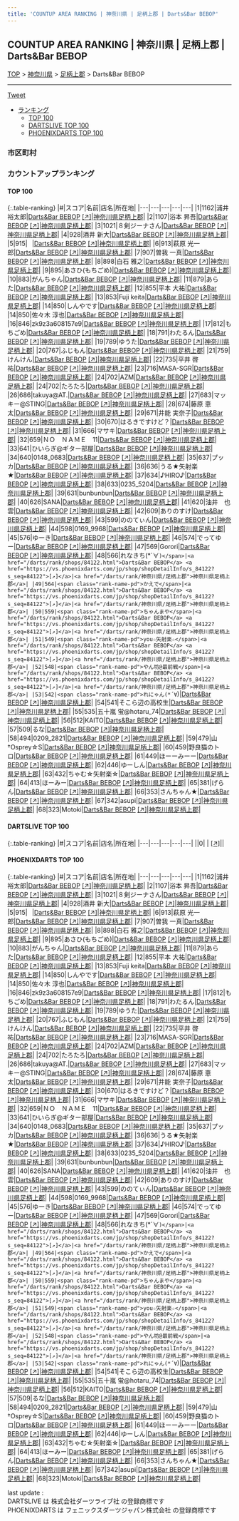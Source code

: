 ```yaml
---
title: 'COUNTUP AREA RANKING | 神奈川県 | 足柄上郡 | Darts&Bar BEBOP'
---
```

## COUNTUP AREA RANKING | 神奈川県 | 足柄上郡 | Darts&Bar BEBOP

[TOP](/darts/rank/) > [神奈川県](/darts/rank/神奈川県/) > [足柄上郡](/darts/rank/神奈川県/足柄上郡/) > Darts&Bar BEBOP

___

<a href="https://twitter.com/share?ref_src=twsrc%5Etfw" data-text="COUNTUP AREA RANKING | 神奈川県足柄上郡Darts&Bar BEBOP" class="twitter-share-button" data-hashtags="DARTSLIVE,PHOENIXDARTS,darts,ダーツ" data-show-count="false">Tweet</a>

* [ランキング](#カウントアップランキング)
    * [TOP 100](#top-100)
    * [DARTSLIVE TOP 100](#dartslive-top-100)
    * [PHOENIXDARTS TOP 100](#phoenixdarts-top-100)

### 市区町村

<ul>

</ul>

### カウントアップランキング

#### TOP 100



{:.table-ranking}
|#|スコア|名前|店名|所在地|
|---|---|---|---|---|
|1|1162|<span class="rank-name-pd"><span class="pro-icon-pd"></span>浦井 裕太郎</span>|<a href="/darts/rank/shops/84122.html">Darts&Bar BEBOP</a> <a href="https://vs.phoenixdarts.com/jp/shop/shopDetailInfo/s_84122?s_seq=84122">[↗]</a>|<a href="/darts/rank/神奈川県/足柄上郡">神奈川県足柄上郡</a>|
|2|1107|<span class="rank-name-pd">浴本 昇吾</span>|<a href="/darts/rank/shops/84122.html">Darts&Bar BEBOP</a> <a href="https://vs.phoenixdarts.com/jp/shop/shopDetailInfo/s_84122?s_seq=84122">[↗]</a>|<a href="/darts/rank/神奈川県/足柄上郡">神奈川県足柄上郡</a>|
|3|1021|<span class="rank-name-pd">８剣ジーナさん</span>|<a href="/darts/rank/shops/84122.html">Darts&Bar BEBOP</a> <a href="https://vs.phoenixdarts.com/jp/shop/shopDetailInfo/s_84122?s_seq=84122">[↗]</a>|<a href="/darts/rank/神奈川県/足柄上郡">神奈川県足柄上郡</a>|
|4|928|<span class="rank-name-pd">酒井 新大</span>|<a href="/darts/rank/shops/84122.html">Darts&Bar BEBOP</a> <a href="https://vs.phoenixdarts.com/jp/shop/shopDetailInfo/s_84122?s_seq=84122">[↗]</a>|<a href="/darts/rank/神奈川県/足柄上郡">神奈川県足柄上郡</a>|
|5|915|<span class="rank-name-pd">⠀</span>|<a href="/darts/rank/shops/84122.html">Darts&Bar BEBOP</a> <a href="https://vs.phoenixdarts.com/jp/shop/shopDetailInfo/s_84122?s_seq=84122">[↗]</a>|<a href="/darts/rank/神奈川県/足柄上郡">神奈川県足柄上郡</a>|
|6|913|<span class="rank-name-pd">萩原 光一郎</span>|<a href="/darts/rank/shops/84122.html">Darts&Bar BEBOP</a> <a href="https://vs.phoenixdarts.com/jp/shop/shopDetailInfo/s_84122?s_seq=84122">[↗]</a>|<a href="/darts/rank/神奈川県/足柄上郡">神奈川県足柄上郡</a>|
|7|907|<span class="rank-name-pd"><span class="pro-icon-pd"></span>曽我 一真</span>|<a href="/darts/rank/shops/84122.html">Darts&Bar BEBOP</a> <a href="https://vs.phoenixdarts.com/jp/shop/shopDetailInfo/s_84122?s_seq=84122">[↗]</a>|<a href="/darts/rank/神奈川県/足柄上郡">神奈川県足柄上郡</a>|
|8|898|<span class="rank-name-pd"><span class="pro-icon-pd"></span>白石 雅之</span>|<a href="/darts/rank/shops/84122.html">Darts&Bar BEBOP</a> <a href="https://vs.phoenixdarts.com/jp/shop/shopDetailInfo/s_84122?s_seq=84122">[↗]</a>|<a href="/darts/rank/神奈川県/足柄上郡">神奈川県足柄上郡</a>|
|9|895|<span class="rank-name-pd">あさひ(もちごめ)</span>|<a href="/darts/rank/shops/84122.html">Darts&Bar BEBOP</a> <a href="https://vs.phoenixdarts.com/jp/shop/shopDetailInfo/s_84122?s_seq=84122">[↗]</a>|<a href="/darts/rank/神奈川県/足柄上郡">神奈川県足柄上郡</a>|
|10|883|<span class="rank-name-pd">がんちゃん</span>|<a href="/darts/rank/shops/84122.html">Darts&Bar BEBOP</a> <a href="https://vs.phoenixdarts.com/jp/shop/shopDetailInfo/s_84122?s_seq=84122">[↗]</a>|<a href="/darts/rank/神奈川県/足柄上郡">神奈川県足柄上郡</a>|
|11|879|<span class="rank-name-pd">あらた</span>|<a href="/darts/rank/shops/84122.html">Darts&Bar BEBOP</a> <a href="https://vs.phoenixdarts.com/jp/shop/shopDetailInfo/s_84122?s_seq=84122">[↗]</a>|<a href="/darts/rank/神奈川県/足柄上郡">神奈川県足柄上郡</a>|
|12|855|<span class="rank-name-pd">平本 大祐</span>|<a href="/darts/rank/shops/84122.html">Darts&Bar BEBOP</a> <a href="https://vs.phoenixdarts.com/jp/shop/shopDetailInfo/s_84122?s_seq=84122">[↗]</a>|<a href="/darts/rank/神奈川県/足柄上郡">神奈川県足柄上郡</a>|
|13|853|<span class="rank-name-pd">Fuji keita</span>|<a href="/darts/rank/shops/84122.html">Darts&Bar BEBOP</a> <a href="https://vs.phoenixdarts.com/jp/shop/shopDetailInfo/s_84122?s_seq=84122">[↗]</a>|<a href="/darts/rank/神奈川県/足柄上郡">神奈川県足柄上郡</a>|
|14|850|<span class="rank-name-pd">しんやです</span>|<a href="/darts/rank/shops/84122.html">Darts&Bar BEBOP</a> <a href="https://vs.phoenixdarts.com/jp/shop/shopDetailInfo/s_84122?s_seq=84122">[↗]</a>|<a href="/darts/rank/神奈川県/足柄上郡">神奈川県足柄上郡</a>|
|14|850|<span class="rank-name-pd"><span class="pro-icon-pd"></span>佐々木 淳也</span>|<a href="/darts/rank/shops/84122.html">Darts&Bar BEBOP</a> <a href="https://vs.phoenixdarts.com/jp/shop/shopDetailInfo/s_84122?s_seq=84122">[↗]</a>|<a href="/darts/rank/神奈川県/足柄上郡">神奈川県足柄上郡</a>|
|16|846|<span class="rank-name-pd">zk9z3a608157e9</span>|<a href="/darts/rank/shops/84122.html">Darts&Bar BEBOP</a> <a href="https://vs.phoenixdarts.com/jp/shop/shopDetailInfo/s_84122?s_seq=84122">[↗]</a>|<a href="/darts/rank/神奈川県/足柄上郡">神奈川県足柄上郡</a>|
|17|812|<span class="rank-name-pd">もちごめ</span>|<a href="/darts/rank/shops/84122.html">Darts&Bar BEBOP</a> <a href="https://vs.phoenixdarts.com/jp/shop/shopDetailInfo/s_84122?s_seq=84122">[↗]</a>|<a href="/darts/rank/神奈川県/足柄上郡">神奈川県足柄上郡</a>|
|18|791|<span class="rank-name-pd">わたるん</span>|<a href="/darts/rank/shops/84122.html">Darts&Bar BEBOP</a> <a href="https://vs.phoenixdarts.com/jp/shop/shopDetailInfo/s_84122?s_seq=84122">[↗]</a>|<a href="/darts/rank/神奈川県/足柄上郡">神奈川県足柄上郡</a>|
|19|789|<span class="rank-name-pd">ゆうた</span>|<a href="/darts/rank/shops/84122.html">Darts&Bar BEBOP</a> <a href="https://vs.phoenixdarts.com/jp/shop/shopDetailInfo/s_84122?s_seq=84122">[↗]</a>|<a href="/darts/rank/神奈川県/足柄上郡">神奈川県足柄上郡</a>|
|20|767|<span class="rank-name-pd">ふじもん</span>|<a href="/darts/rank/shops/84122.html">Darts&Bar BEBOP</a> <a href="https://vs.phoenixdarts.com/jp/shop/shopDetailInfo/s_84122?s_seq=84122">[↗]</a>|<a href="/darts/rank/神奈川県/足柄上郡">神奈川県足柄上郡</a>|
|21|759|<span class="rank-name-pd">けんけん</span>|<a href="/darts/rank/shops/84122.html">Darts&Bar BEBOP</a> <a href="https://vs.phoenixdarts.com/jp/shop/shopDetailInfo/s_84122?s_seq=84122">[↗]</a>|<a href="/darts/rank/神奈川県/足柄上郡">神奈川県足柄上郡</a>|
|22|735|<span class="rank-name-pd">平井 啓祐</span>|<a href="/darts/rank/shops/84122.html">Darts&Bar BEBOP</a> <a href="https://vs.phoenixdarts.com/jp/shop/shopDetailInfo/s_84122?s_seq=84122">[↗]</a>|<a href="/darts/rank/神奈川県/足柄上郡">神奈川県足柄上郡</a>|
|23|716|<span class="rank-name-pd">MASA-SGR</span>|<a href="/darts/rank/shops/84122.html">Darts&Bar BEBOP</a> <a href="https://vs.phoenixdarts.com/jp/shop/shopDetailInfo/s_84122?s_seq=84122">[↗]</a>|<a href="/darts/rank/神奈川県/足柄上郡">神奈川県足柄上郡</a>|
|24|702|<span class="rank-name-pd">AZM</span>|<a href="/darts/rank/shops/84122.html">Darts&Bar BEBOP</a> <a href="https://vs.phoenixdarts.com/jp/shop/shopDetailInfo/s_84122?s_seq=84122">[↗]</a>|<a href="/darts/rank/神奈川県/足柄上郡">神奈川県足柄上郡</a>|
|24|702|<span class="rank-name-pd">たろたろ</span>|<a href="/darts/rank/shops/84122.html">Darts&Bar BEBOP</a> <a href="https://vs.phoenixdarts.com/jp/shop/shopDetailInfo/s_84122?s_seq=84122">[↗]</a>|<a href="/darts/rank/神奈川県/足柄上郡">神奈川県足柄上郡</a>|
|26|686|<span class="rank-name-pd">takuya@AT.</span>|<a href="/darts/rank/shops/84122.html">Darts&Bar BEBOP</a> <a href="https://vs.phoenixdarts.com/jp/shop/shopDetailInfo/s_84122?s_seq=84122">[↗]</a>|<a href="/darts/rank/神奈川県/足柄上郡">神奈川県足柄上郡</a>|
|27|683|<span class="rank-name-pd">マッキー@STING</span>|<a href="/darts/rank/shops/84122.html">Darts&Bar BEBOP</a> <a href="https://vs.phoenixdarts.com/jp/shop/shopDetailInfo/s_84122?s_seq=84122">[↗]</a>|<a href="/darts/rank/神奈川県/足柄上郡">神奈川県足柄上郡</a>|
|28|674|<span class="rank-name-pd">藤原 恵太</span>|<a href="/darts/rank/shops/84122.html">Darts&Bar BEBOP</a> <a href="https://vs.phoenixdarts.com/jp/shop/shopDetailInfo/s_84122?s_seq=84122">[↗]</a>|<a href="/darts/rank/神奈川県/足柄上郡">神奈川県足柄上郡</a>|
|29|671|<span class="rank-name-pd"><span class="pro-icon-pd"></span>井能 実奈子</span>|<a href="/darts/rank/shops/84122.html">Darts&Bar BEBOP</a> <a href="https://vs.phoenixdarts.com/jp/shop/shopDetailInfo/s_84122?s_seq=84122">[↗]</a>|<a href="/darts/rank/神奈川県/足柄上郡">神奈川県足柄上郡</a>|
|30|670|<span class="rank-name-pd">はるきですけど？</span>|<a href="/darts/rank/shops/84122.html">Darts&Bar BEBOP</a> <a href="https://vs.phoenixdarts.com/jp/shop/shopDetailInfo/s_84122?s_seq=84122">[↗]</a>|<a href="/darts/rank/神奈川県/足柄上郡">神奈川県足柄上郡</a>|
|31|666|<span class="rank-name-pd">マサキ</span>|<a href="/darts/rank/shops/84122.html">Darts&Bar BEBOP</a> <a href="https://vs.phoenixdarts.com/jp/shop/shopDetailInfo/s_84122?s_seq=84122">[↗]</a>|<a href="/darts/rank/神奈川県/足柄上郡">神奈川県足柄上郡</a>|
|32|659|<span class="rank-name-pd">ＮＯ　ＮＡＭＥ　11</span>|<a href="/darts/rank/shops/84122.html">Darts&Bar BEBOP</a> <a href="https://vs.phoenixdarts.com/jp/shop/shopDetailInfo/s_84122?s_seq=84122">[↗]</a>|<a href="/darts/rank/神奈川県/足柄上郡">神奈川県足柄上郡</a>|
|33|641|<span class="rank-name-pd">ひいらぎ@ギター部屋</span>|<a href="/darts/rank/shops/84122.html">Darts&Bar BEBOP</a> <a href="https://vs.phoenixdarts.com/jp/shop/shopDetailInfo/s_84122?s_seq=84122">[↗]</a>|<a href="/darts/rank/神奈川県/足柄上郡">神奈川県足柄上郡</a>|
|34|640|<span class="rank-name-pd">0148_0683</span>|<a href="/darts/rank/shops/84122.html">Darts&Bar BEBOP</a> <a href="https://vs.phoenixdarts.com/jp/shop/shopDetailInfo/s_84122?s_seq=84122">[↗]</a>|<a href="/darts/rank/神奈川県/足柄上郡">神奈川県足柄上郡</a>|
|35|637|<span class="rank-name-pd">プッカ</span>|<a href="/darts/rank/shops/84122.html">Darts&Bar BEBOP</a> <a href="https://vs.phoenixdarts.com/jp/shop/shopDetailInfo/s_84122?s_seq=84122">[↗]</a>|<a href="/darts/rank/神奈川県/足柄上郡">神奈川県足柄上郡</a>|
|36|636|<span class="rank-name-pd">うる★矢射楽★</span>|<a href="/darts/rank/shops/84122.html">Darts&Bar BEBOP</a> <a href="https://vs.phoenixdarts.com/jp/shop/shopDetailInfo/s_84122?s_seq=84122">[↗]</a>|<a href="/darts/rank/神奈川県/足柄上郡">神奈川県足柄上郡</a>|
|37|634|<span class="rank-name-pd">♪HIRO♪</span>|<a href="/darts/rank/shops/84122.html">Darts&Bar BEBOP</a> <a href="https://vs.phoenixdarts.com/jp/shop/shopDetailInfo/s_84122?s_seq=84122">[↗]</a>|<a href="/darts/rank/神奈川県/足柄上郡">神奈川県足柄上郡</a>|
|38|633|<span class="rank-name-pd">0235_5204</span>|<a href="/darts/rank/shops/84122.html">Darts&Bar BEBOP</a> <a href="https://vs.phoenixdarts.com/jp/shop/shopDetailInfo/s_84122?s_seq=84122">[↗]</a>|<a href="/darts/rank/神奈川県/足柄上郡">神奈川県足柄上郡</a>|
|39|631|<span class="rank-name-pd">bunbunbun</span>|<a href="/darts/rank/shops/84122.html">Darts&Bar BEBOP</a> <a href="https://vs.phoenixdarts.com/jp/shop/shopDetailInfo/s_84122?s_seq=84122">[↗]</a>|<a href="/darts/rank/神奈川県/足柄上郡">神奈川県足柄上郡</a>|
|40|626|<span class="rank-name-pd">SANA</span>|<a href="/darts/rank/shops/84122.html">Darts&Bar BEBOP</a> <a href="https://vs.phoenixdarts.com/jp/shop/shopDetailInfo/s_84122?s_seq=84122">[↗]</a>|<a href="/darts/rank/神奈川県/足柄上郡">神奈川県足柄上郡</a>|
|41|620|<span class="rank-name-pd">油井　也雲</span>|<a href="/darts/rank/shops/84122.html">Darts&Bar BEBOP</a> <a href="https://vs.phoenixdarts.com/jp/shop/shopDetailInfo/s_84122?s_seq=84122">[↗]</a>|<a href="/darts/rank/神奈川県/足柄上郡">神奈川県足柄上郡</a>|
|42|609|<span class="rank-name-pd">ありのすけ</span>|<a href="/darts/rank/shops/84122.html">Darts&Bar BEBOP</a> <a href="https://vs.phoenixdarts.com/jp/shop/shopDetailInfo/s_84122?s_seq=84122">[↗]</a>|<a href="/darts/rank/神奈川県/足柄上郡">神奈川県足柄上郡</a>|
|43|599|<span class="rank-name-pd">ののてぃん</span>|<a href="/darts/rank/shops/84122.html">Darts&Bar BEBOP</a> <a href="https://vs.phoenixdarts.com/jp/shop/shopDetailInfo/s_84122?s_seq=84122">[↗]</a>|<a href="/darts/rank/神奈川県/足柄上郡">神奈川県足柄上郡</a>|
|44|598|<span class="rank-name-pd">0169_9968</span>|<a href="/darts/rank/shops/84122.html">Darts&Bar BEBOP</a> <a href="https://vs.phoenixdarts.com/jp/shop/shopDetailInfo/s_84122?s_seq=84122">[↗]</a>|<a href="/darts/rank/神奈川県/足柄上郡">神奈川県足柄上郡</a>|
|45|576|<span class="rank-name-pd">ゆーき</span>|<a href="/darts/rank/shops/84122.html">Darts&Bar BEBOP</a> <a href="https://vs.phoenixdarts.com/jp/shop/shopDetailInfo/s_84122?s_seq=84122">[↗]</a>|<a href="/darts/rank/神奈川県/足柄上郡">神奈川県足柄上郡</a>|
|46|574|<span class="rank-name-pd">でってゆー</span>|<a href="/darts/rank/shops/84122.html">Darts&Bar BEBOP</a> <a href="https://vs.phoenixdarts.com/jp/shop/shopDetailInfo/s_84122?s_seq=84122">[↗]</a>|<a href="/darts/rank/神奈川県/足柄上郡">神奈川県足柄上郡</a>|
|47|569|<span class="rank-name-pd">Gorori</span>|<a href="/darts/rank/shops/84122.html">Darts&Bar BEBOP</a> <a href="https://vs.phoenixdarts.com/jp/shop/shopDetailInfo/s_84122?s_seq=84122">[↗]</a>|<a href="/darts/rank/神奈川県/足柄上郡">神奈川県足柄上郡</a>|
|48|566|<span class="rank-name-pd">れなきち(*´∀`)</span>|<a href="/darts/rank/shops/84122.html">Darts&Bar BEBOP</a> <a href="https://vs.phoenixdarts.com/jp/shop/shopDetailInfo/s_84122?s_seq=84122">[↗]</a>|<a href="/darts/rank/神奈川県/足柄上郡">神奈川県足柄上郡</a>|
|49|564|<span class="rank-name-pd">かえで</span>|<a href="/darts/rank/shops/84122.html">Darts&Bar BEBOP</a> <a href="https://vs.phoenixdarts.com/jp/shop/shopDetailInfo/s_84122?s_seq=84122">[↗]</a>|<a href="/darts/rank/神奈川県/足柄上郡">神奈川県足柄上郡</a>|
|50|559|<span class="rank-name-pd">ちゃんまや</span>|<a href="/darts/rank/shops/84122.html">Darts&Bar BEBOP</a> <a href="https://vs.phoenixdarts.com/jp/shop/shopDetailInfo/s_84122?s_seq=84122">[↗]</a>|<a href="/darts/rank/神奈川県/足柄上郡">神奈川県足柄上郡</a>|
|51|549|<span class="rank-name-pd">you☆矢射楽☆</span>|<a href="/darts/rank/shops/84122.html">Darts&Bar BEBOP</a> <a href="https://vs.phoenixdarts.com/jp/shop/shopDetailInfo/s_84122?s_seq=84122">[↗]</a>|<a href="/darts/rank/神奈川県/足柄上郡">神奈川県足柄上郡</a>|
|52|548|<span class="rank-name-pd">やん坊@最前戦</span>|<a href="/darts/rank/shops/84122.html">Darts&Bar BEBOP</a> <a href="https://vs.phoenixdarts.com/jp/shop/shopDetailInfo/s_84122?s_seq=84122">[↗]</a>|<a href="/darts/rank/神奈川県/足柄上郡">神奈川県足柄上郡</a>|
|53|542|<span class="rank-name-pd">れにゃん(*´∀`)</span>|<a href="/darts/rank/shops/84122.html">Darts&Bar BEBOP</a> <a href="https://vs.phoenixdarts.com/jp/shop/shopDetailInfo/s_84122?s_seq=84122">[↗]</a>|<a href="/darts/rank/神奈川県/足柄上郡">神奈川県足柄上郡</a>|
|54|541|<span class="rank-name-pd">そこら辺の高校生</span>|<a href="/darts/rank/shops/84122.html">Darts&Bar BEBOP</a> <a href="https://vs.phoenixdarts.com/jp/shop/shopDetailInfo/s_84122?s_seq=84122">[↗]</a>|<a href="/darts/rank/神奈川県/足柄上郡">神奈川県足柄上郡</a>|
|55|535|<span class="rank-name-pd">五十嵐 蛍@hotaru_74</span>|<a href="/darts/rank/shops/84122.html">Darts&Bar BEBOP</a> <a href="https://vs.phoenixdarts.com/jp/shop/shopDetailInfo/s_84122?s_seq=84122">[↗]</a>|<a href="/darts/rank/神奈川県/足柄上郡">神奈川県足柄上郡</a>|
|56|512|<span class="rank-name-pd">KAITO</span>|<a href="/darts/rank/shops/84122.html">Darts&Bar BEBOP</a> <a href="https://vs.phoenixdarts.com/jp/shop/shopDetailInfo/s_84122?s_seq=84122">[↗]</a>|<a href="/darts/rank/神奈川県/足柄上郡">神奈川県足柄上郡</a>|
|57|509|<span class="rank-name-pd">るな</span>|<a href="/darts/rank/shops/84122.html">Darts&Bar BEBOP</a> <a href="https://vs.phoenixdarts.com/jp/shop/shopDetailInfo/s_84122?s_seq=84122">[↗]</a>|<a href="/darts/rank/神奈川県/足柄上郡">神奈川県足柄上郡</a>|
|58|494|<span class="rank-name-pd">0209_2821</span>|<a href="/darts/rank/shops/84122.html">Darts&Bar BEBOP</a> <a href="https://vs.phoenixdarts.com/jp/shop/shopDetailInfo/s_84122?s_seq=84122">[↗]</a>|<a href="/darts/rank/神奈川県/足柄上郡">神奈川県足柄上郡</a>|
|59|479|<span class="rank-name-pd">山†Osprey☆S</span>|<a href="/darts/rank/shops/84122.html">Darts&Bar BEBOP</a> <a href="https://vs.phoenixdarts.com/jp/shop/shopDetailInfo/s_84122?s_seq=84122">[↗]</a>|<a href="/darts/rank/神奈川県/足柄上郡">神奈川県足柄上郡</a>|
|60|459|<span class="rank-name-pd">野良猫のトロ</span>|<a href="/darts/rank/shops/84122.html">Darts&Bar BEBOP</a> <a href="https://vs.phoenixdarts.com/jp/shop/shopDetailInfo/s_84122?s_seq=84122">[↗]</a>|<a href="/darts/rank/神奈川県/足柄上郡">神奈川県足柄上郡</a>|
|61|449|<span class="rank-name-pd">ほーーみーー</span>|<a href="/darts/rank/shops/84122.html">Darts&Bar BEBOP</a> <a href="https://vs.phoenixdarts.com/jp/shop/shopDetailInfo/s_84122?s_seq=84122">[↗]</a>|<a href="/darts/rank/神奈川県/足柄上郡">神奈川県足柄上郡</a>|
|62|446|<span class="rank-name-pd">ゆーしん</span>|<a href="/darts/rank/shops/84122.html">Darts&Bar BEBOP</a> <a href="https://vs.phoenixdarts.com/jp/shop/shopDetailInfo/s_84122?s_seq=84122">[↗]</a>|<a href="/darts/rank/神奈川県/足柄上郡">神奈川県足柄上郡</a>|
|63|432|<span class="rank-name-pd">ちゃむ☆矢射楽☆</span>|<a href="/darts/rank/shops/84122.html">Darts&Bar BEBOP</a> <a href="https://vs.phoenixdarts.com/jp/shop/shopDetailInfo/s_84122?s_seq=84122">[↗]</a>|<a href="/darts/rank/神奈川県/足柄上郡">神奈川県足柄上郡</a>|
|64|413|<span class="rank-name-pd">ほーみー</span>|<a href="/darts/rank/shops/84122.html">Darts&Bar BEBOP</a> <a href="https://vs.phoenixdarts.com/jp/shop/shopDetailInfo/s_84122?s_seq=84122">[↗]</a>|<a href="/darts/rank/神奈川県/足柄上郡">神奈川県足柄上郡</a>|
|65|381|<span class="rank-name-pd">げらん</span>|<a href="/darts/rank/shops/84122.html">Darts&Bar BEBOP</a> <a href="https://vs.phoenixdarts.com/jp/shop/shopDetailInfo/s_84122?s_seq=84122">[↗]</a>|<a href="/darts/rank/神奈川県/足柄上郡">神奈川県足柄上郡</a>|
|66|353|<span class="rank-name-pd">さんちゃん★</span>|<a href="/darts/rank/shops/84122.html">Darts&Bar BEBOP</a> <a href="https://vs.phoenixdarts.com/jp/shop/shopDetailInfo/s_84122?s_seq=84122">[↗]</a>|<a href="/darts/rank/神奈川県/足柄上郡">神奈川県足柄上郡</a>|
|67|342|<span class="rank-name-pd">asupi</span>|<a href="/darts/rank/shops/84122.html">Darts&Bar BEBOP</a> <a href="https://vs.phoenixdarts.com/jp/shop/shopDetailInfo/s_84122?s_seq=84122">[↗]</a>|<a href="/darts/rank/神奈川県/足柄上郡">神奈川県足柄上郡</a>|
|68|323|<span class="rank-name-pd">Motoki</span>|<a href="/darts/rank/shops/84122.html">Darts&Bar BEBOP</a> <a href="https://vs.phoenixdarts.com/jp/shop/shopDetailInfo/s_84122?s_seq=84122">[↗]</a>|<a href="/darts/rank/神奈川県/足柄上郡">神奈川県足柄上郡</a>|


#### DARTSLIVE TOP 100



{:.table-ranking}
|#|スコア|名前|店名|所在地|
|---|---|---|---|---|
||0|<span class="rank-name-dl"> </span>|<a href="/darts/rank/shops/.html"></a> <a href="">[↗]</a>|<a href="/darts/rank//"></a>|


#### PHOENIXDARTS TOP 100



{:.table-ranking}
|#|スコア|名前|店名|所在地|
|---|---|---|---|---|
|1|1162|<span class="rank-name-pd"><span class="pro-icon-pd"></span>浦井 裕太郎</span>|<a href="/darts/rank/shops/84122.html">Darts&Bar BEBOP</a> <a href="https://vs.phoenixdarts.com/jp/shop/shopDetailInfo/s_84122?s_seq=84122">[↗]</a>|<a href="/darts/rank/神奈川県/足柄上郡">神奈川県足柄上郡</a>|
|2|1107|<span class="rank-name-pd">浴本 昇吾</span>|<a href="/darts/rank/shops/84122.html">Darts&Bar BEBOP</a> <a href="https://vs.phoenixdarts.com/jp/shop/shopDetailInfo/s_84122?s_seq=84122">[↗]</a>|<a href="/darts/rank/神奈川県/足柄上郡">神奈川県足柄上郡</a>|
|3|1021|<span class="rank-name-pd">８剣ジーナさん</span>|<a href="/darts/rank/shops/84122.html">Darts&Bar BEBOP</a> <a href="https://vs.phoenixdarts.com/jp/shop/shopDetailInfo/s_84122?s_seq=84122">[↗]</a>|<a href="/darts/rank/神奈川県/足柄上郡">神奈川県足柄上郡</a>|
|4|928|<span class="rank-name-pd">酒井 新大</span>|<a href="/darts/rank/shops/84122.html">Darts&Bar BEBOP</a> <a href="https://vs.phoenixdarts.com/jp/shop/shopDetailInfo/s_84122?s_seq=84122">[↗]</a>|<a href="/darts/rank/神奈川県/足柄上郡">神奈川県足柄上郡</a>|
|5|915|<span class="rank-name-pd">⠀</span>|<a href="/darts/rank/shops/84122.html">Darts&Bar BEBOP</a> <a href="https://vs.phoenixdarts.com/jp/shop/shopDetailInfo/s_84122?s_seq=84122">[↗]</a>|<a href="/darts/rank/神奈川県/足柄上郡">神奈川県足柄上郡</a>|
|6|913|<span class="rank-name-pd">萩原 光一郎</span>|<a href="/darts/rank/shops/84122.html">Darts&Bar BEBOP</a> <a href="https://vs.phoenixdarts.com/jp/shop/shopDetailInfo/s_84122?s_seq=84122">[↗]</a>|<a href="/darts/rank/神奈川県/足柄上郡">神奈川県足柄上郡</a>|
|7|907|<span class="rank-name-pd"><span class="pro-icon-pd"></span>曽我 一真</span>|<a href="/darts/rank/shops/84122.html">Darts&Bar BEBOP</a> <a href="https://vs.phoenixdarts.com/jp/shop/shopDetailInfo/s_84122?s_seq=84122">[↗]</a>|<a href="/darts/rank/神奈川県/足柄上郡">神奈川県足柄上郡</a>|
|8|898|<span class="rank-name-pd"><span class="pro-icon-pd"></span>白石 雅之</span>|<a href="/darts/rank/shops/84122.html">Darts&Bar BEBOP</a> <a href="https://vs.phoenixdarts.com/jp/shop/shopDetailInfo/s_84122?s_seq=84122">[↗]</a>|<a href="/darts/rank/神奈川県/足柄上郡">神奈川県足柄上郡</a>|
|9|895|<span class="rank-name-pd">あさひ(もちごめ)</span>|<a href="/darts/rank/shops/84122.html">Darts&Bar BEBOP</a> <a href="https://vs.phoenixdarts.com/jp/shop/shopDetailInfo/s_84122?s_seq=84122">[↗]</a>|<a href="/darts/rank/神奈川県/足柄上郡">神奈川県足柄上郡</a>|
|10|883|<span class="rank-name-pd">がんちゃん</span>|<a href="/darts/rank/shops/84122.html">Darts&Bar BEBOP</a> <a href="https://vs.phoenixdarts.com/jp/shop/shopDetailInfo/s_84122?s_seq=84122">[↗]</a>|<a href="/darts/rank/神奈川県/足柄上郡">神奈川県足柄上郡</a>|
|11|879|<span class="rank-name-pd">あらた</span>|<a href="/darts/rank/shops/84122.html">Darts&Bar BEBOP</a> <a href="https://vs.phoenixdarts.com/jp/shop/shopDetailInfo/s_84122?s_seq=84122">[↗]</a>|<a href="/darts/rank/神奈川県/足柄上郡">神奈川県足柄上郡</a>|
|12|855|<span class="rank-name-pd">平本 大祐</span>|<a href="/darts/rank/shops/84122.html">Darts&Bar BEBOP</a> <a href="https://vs.phoenixdarts.com/jp/shop/shopDetailInfo/s_84122?s_seq=84122">[↗]</a>|<a href="/darts/rank/神奈川県/足柄上郡">神奈川県足柄上郡</a>|
|13|853|<span class="rank-name-pd">Fuji keita</span>|<a href="/darts/rank/shops/84122.html">Darts&Bar BEBOP</a> <a href="https://vs.phoenixdarts.com/jp/shop/shopDetailInfo/s_84122?s_seq=84122">[↗]</a>|<a href="/darts/rank/神奈川県/足柄上郡">神奈川県足柄上郡</a>|
|14|850|<span class="rank-name-pd">しんやです</span>|<a href="/darts/rank/shops/84122.html">Darts&Bar BEBOP</a> <a href="https://vs.phoenixdarts.com/jp/shop/shopDetailInfo/s_84122?s_seq=84122">[↗]</a>|<a href="/darts/rank/神奈川県/足柄上郡">神奈川県足柄上郡</a>|
|14|850|<span class="rank-name-pd"><span class="pro-icon-pd"></span>佐々木 淳也</span>|<a href="/darts/rank/shops/84122.html">Darts&Bar BEBOP</a> <a href="https://vs.phoenixdarts.com/jp/shop/shopDetailInfo/s_84122?s_seq=84122">[↗]</a>|<a href="/darts/rank/神奈川県/足柄上郡">神奈川県足柄上郡</a>|
|16|846|<span class="rank-name-pd">zk9z3a608157e9</span>|<a href="/darts/rank/shops/84122.html">Darts&Bar BEBOP</a> <a href="https://vs.phoenixdarts.com/jp/shop/shopDetailInfo/s_84122?s_seq=84122">[↗]</a>|<a href="/darts/rank/神奈川県/足柄上郡">神奈川県足柄上郡</a>|
|17|812|<span class="rank-name-pd">もちごめ</span>|<a href="/darts/rank/shops/84122.html">Darts&Bar BEBOP</a> <a href="https://vs.phoenixdarts.com/jp/shop/shopDetailInfo/s_84122?s_seq=84122">[↗]</a>|<a href="/darts/rank/神奈川県/足柄上郡">神奈川県足柄上郡</a>|
|18|791|<span class="rank-name-pd">わたるん</span>|<a href="/darts/rank/shops/84122.html">Darts&Bar BEBOP</a> <a href="https://vs.phoenixdarts.com/jp/shop/shopDetailInfo/s_84122?s_seq=84122">[↗]</a>|<a href="/darts/rank/神奈川県/足柄上郡">神奈川県足柄上郡</a>|
|19|789|<span class="rank-name-pd">ゆうた</span>|<a href="/darts/rank/shops/84122.html">Darts&Bar BEBOP</a> <a href="https://vs.phoenixdarts.com/jp/shop/shopDetailInfo/s_84122?s_seq=84122">[↗]</a>|<a href="/darts/rank/神奈川県/足柄上郡">神奈川県足柄上郡</a>|
|20|767|<span class="rank-name-pd">ふじもん</span>|<a href="/darts/rank/shops/84122.html">Darts&Bar BEBOP</a> <a href="https://vs.phoenixdarts.com/jp/shop/shopDetailInfo/s_84122?s_seq=84122">[↗]</a>|<a href="/darts/rank/神奈川県/足柄上郡">神奈川県足柄上郡</a>|
|21|759|<span class="rank-name-pd">けんけん</span>|<a href="/darts/rank/shops/84122.html">Darts&Bar BEBOP</a> <a href="https://vs.phoenixdarts.com/jp/shop/shopDetailInfo/s_84122?s_seq=84122">[↗]</a>|<a href="/darts/rank/神奈川県/足柄上郡">神奈川県足柄上郡</a>|
|22|735|<span class="rank-name-pd">平井 啓祐</span>|<a href="/darts/rank/shops/84122.html">Darts&Bar BEBOP</a> <a href="https://vs.phoenixdarts.com/jp/shop/shopDetailInfo/s_84122?s_seq=84122">[↗]</a>|<a href="/darts/rank/神奈川県/足柄上郡">神奈川県足柄上郡</a>|
|23|716|<span class="rank-name-pd">MASA-SGR</span>|<a href="/darts/rank/shops/84122.html">Darts&Bar BEBOP</a> <a href="https://vs.phoenixdarts.com/jp/shop/shopDetailInfo/s_84122?s_seq=84122">[↗]</a>|<a href="/darts/rank/神奈川県/足柄上郡">神奈川県足柄上郡</a>|
|24|702|<span class="rank-name-pd">AZM</span>|<a href="/darts/rank/shops/84122.html">Darts&Bar BEBOP</a> <a href="https://vs.phoenixdarts.com/jp/shop/shopDetailInfo/s_84122?s_seq=84122">[↗]</a>|<a href="/darts/rank/神奈川県/足柄上郡">神奈川県足柄上郡</a>|
|24|702|<span class="rank-name-pd">たろたろ</span>|<a href="/darts/rank/shops/84122.html">Darts&Bar BEBOP</a> <a href="https://vs.phoenixdarts.com/jp/shop/shopDetailInfo/s_84122?s_seq=84122">[↗]</a>|<a href="/darts/rank/神奈川県/足柄上郡">神奈川県足柄上郡</a>|
|26|686|<span class="rank-name-pd">takuya@AT.</span>|<a href="/darts/rank/shops/84122.html">Darts&Bar BEBOP</a> <a href="https://vs.phoenixdarts.com/jp/shop/shopDetailInfo/s_84122?s_seq=84122">[↗]</a>|<a href="/darts/rank/神奈川県/足柄上郡">神奈川県足柄上郡</a>|
|27|683|<span class="rank-name-pd">マッキー@STING</span>|<a href="/darts/rank/shops/84122.html">Darts&Bar BEBOP</a> <a href="https://vs.phoenixdarts.com/jp/shop/shopDetailInfo/s_84122?s_seq=84122">[↗]</a>|<a href="/darts/rank/神奈川県/足柄上郡">神奈川県足柄上郡</a>|
|28|674|<span class="rank-name-pd">藤原 恵太</span>|<a href="/darts/rank/shops/84122.html">Darts&Bar BEBOP</a> <a href="https://vs.phoenixdarts.com/jp/shop/shopDetailInfo/s_84122?s_seq=84122">[↗]</a>|<a href="/darts/rank/神奈川県/足柄上郡">神奈川県足柄上郡</a>|
|29|671|<span class="rank-name-pd"><span class="pro-icon-pd"></span>井能 実奈子</span>|<a href="/darts/rank/shops/84122.html">Darts&Bar BEBOP</a> <a href="https://vs.phoenixdarts.com/jp/shop/shopDetailInfo/s_84122?s_seq=84122">[↗]</a>|<a href="/darts/rank/神奈川県/足柄上郡">神奈川県足柄上郡</a>|
|30|670|<span class="rank-name-pd">はるきですけど？</span>|<a href="/darts/rank/shops/84122.html">Darts&Bar BEBOP</a> <a href="https://vs.phoenixdarts.com/jp/shop/shopDetailInfo/s_84122?s_seq=84122">[↗]</a>|<a href="/darts/rank/神奈川県/足柄上郡">神奈川県足柄上郡</a>|
|31|666|<span class="rank-name-pd">マサキ</span>|<a href="/darts/rank/shops/84122.html">Darts&Bar BEBOP</a> <a href="https://vs.phoenixdarts.com/jp/shop/shopDetailInfo/s_84122?s_seq=84122">[↗]</a>|<a href="/darts/rank/神奈川県/足柄上郡">神奈川県足柄上郡</a>|
|32|659|<span class="rank-name-pd">ＮＯ　ＮＡＭＥ　11</span>|<a href="/darts/rank/shops/84122.html">Darts&Bar BEBOP</a> <a href="https://vs.phoenixdarts.com/jp/shop/shopDetailInfo/s_84122?s_seq=84122">[↗]</a>|<a href="/darts/rank/神奈川県/足柄上郡">神奈川県足柄上郡</a>|
|33|641|<span class="rank-name-pd">ひいらぎ@ギター部屋</span>|<a href="/darts/rank/shops/84122.html">Darts&Bar BEBOP</a> <a href="https://vs.phoenixdarts.com/jp/shop/shopDetailInfo/s_84122?s_seq=84122">[↗]</a>|<a href="/darts/rank/神奈川県/足柄上郡">神奈川県足柄上郡</a>|
|34|640|<span class="rank-name-pd">0148_0683</span>|<a href="/darts/rank/shops/84122.html">Darts&Bar BEBOP</a> <a href="https://vs.phoenixdarts.com/jp/shop/shopDetailInfo/s_84122?s_seq=84122">[↗]</a>|<a href="/darts/rank/神奈川県/足柄上郡">神奈川県足柄上郡</a>|
|35|637|<span class="rank-name-pd">プッカ</span>|<a href="/darts/rank/shops/84122.html">Darts&Bar BEBOP</a> <a href="https://vs.phoenixdarts.com/jp/shop/shopDetailInfo/s_84122?s_seq=84122">[↗]</a>|<a href="/darts/rank/神奈川県/足柄上郡">神奈川県足柄上郡</a>|
|36|636|<span class="rank-name-pd">うる★矢射楽★</span>|<a href="/darts/rank/shops/84122.html">Darts&Bar BEBOP</a> <a href="https://vs.phoenixdarts.com/jp/shop/shopDetailInfo/s_84122?s_seq=84122">[↗]</a>|<a href="/darts/rank/神奈川県/足柄上郡">神奈川県足柄上郡</a>|
|37|634|<span class="rank-name-pd">♪HIRO♪</span>|<a href="/darts/rank/shops/84122.html">Darts&Bar BEBOP</a> <a href="https://vs.phoenixdarts.com/jp/shop/shopDetailInfo/s_84122?s_seq=84122">[↗]</a>|<a href="/darts/rank/神奈川県/足柄上郡">神奈川県足柄上郡</a>|
|38|633|<span class="rank-name-pd">0235_5204</span>|<a href="/darts/rank/shops/84122.html">Darts&Bar BEBOP</a> <a href="https://vs.phoenixdarts.com/jp/shop/shopDetailInfo/s_84122?s_seq=84122">[↗]</a>|<a href="/darts/rank/神奈川県/足柄上郡">神奈川県足柄上郡</a>|
|39|631|<span class="rank-name-pd">bunbunbun</span>|<a href="/darts/rank/shops/84122.html">Darts&Bar BEBOP</a> <a href="https://vs.phoenixdarts.com/jp/shop/shopDetailInfo/s_84122?s_seq=84122">[↗]</a>|<a href="/darts/rank/神奈川県/足柄上郡">神奈川県足柄上郡</a>|
|40|626|<span class="rank-name-pd">SANA</span>|<a href="/darts/rank/shops/84122.html">Darts&Bar BEBOP</a> <a href="https://vs.phoenixdarts.com/jp/shop/shopDetailInfo/s_84122?s_seq=84122">[↗]</a>|<a href="/darts/rank/神奈川県/足柄上郡">神奈川県足柄上郡</a>|
|41|620|<span class="rank-name-pd">油井　也雲</span>|<a href="/darts/rank/shops/84122.html">Darts&Bar BEBOP</a> <a href="https://vs.phoenixdarts.com/jp/shop/shopDetailInfo/s_84122?s_seq=84122">[↗]</a>|<a href="/darts/rank/神奈川県/足柄上郡">神奈川県足柄上郡</a>|
|42|609|<span class="rank-name-pd">ありのすけ</span>|<a href="/darts/rank/shops/84122.html">Darts&Bar BEBOP</a> <a href="https://vs.phoenixdarts.com/jp/shop/shopDetailInfo/s_84122?s_seq=84122">[↗]</a>|<a href="/darts/rank/神奈川県/足柄上郡">神奈川県足柄上郡</a>|
|43|599|<span class="rank-name-pd">ののてぃん</span>|<a href="/darts/rank/shops/84122.html">Darts&Bar BEBOP</a> <a href="https://vs.phoenixdarts.com/jp/shop/shopDetailInfo/s_84122?s_seq=84122">[↗]</a>|<a href="/darts/rank/神奈川県/足柄上郡">神奈川県足柄上郡</a>|
|44|598|<span class="rank-name-pd">0169_9968</span>|<a href="/darts/rank/shops/84122.html">Darts&Bar BEBOP</a> <a href="https://vs.phoenixdarts.com/jp/shop/shopDetailInfo/s_84122?s_seq=84122">[↗]</a>|<a href="/darts/rank/神奈川県/足柄上郡">神奈川県足柄上郡</a>|
|45|576|<span class="rank-name-pd">ゆーき</span>|<a href="/darts/rank/shops/84122.html">Darts&Bar BEBOP</a> <a href="https://vs.phoenixdarts.com/jp/shop/shopDetailInfo/s_84122?s_seq=84122">[↗]</a>|<a href="/darts/rank/神奈川県/足柄上郡">神奈川県足柄上郡</a>|
|46|574|<span class="rank-name-pd">でってゆー</span>|<a href="/darts/rank/shops/84122.html">Darts&Bar BEBOP</a> <a href="https://vs.phoenixdarts.com/jp/shop/shopDetailInfo/s_84122?s_seq=84122">[↗]</a>|<a href="/darts/rank/神奈川県/足柄上郡">神奈川県足柄上郡</a>|
|47|569|<span class="rank-name-pd">Gorori</span>|<a href="/darts/rank/shops/84122.html">Darts&Bar BEBOP</a> <a href="https://vs.phoenixdarts.com/jp/shop/shopDetailInfo/s_84122?s_seq=84122">[↗]</a>|<a href="/darts/rank/神奈川県/足柄上郡">神奈川県足柄上郡</a>|
|48|566|<span class="rank-name-pd">れなきち(*´∀`)</span>|<a href="/darts/rank/shops/84122.html">Darts&Bar BEBOP</a> <a href="https://vs.phoenixdarts.com/jp/shop/shopDetailInfo/s_84122?s_seq=84122">[↗]</a>|<a href="/darts/rank/神奈川県/足柄上郡">神奈川県足柄上郡</a>|
|49|564|<span class="rank-name-pd">かえで</span>|<a href="/darts/rank/shops/84122.html">Darts&Bar BEBOP</a> <a href="https://vs.phoenixdarts.com/jp/shop/shopDetailInfo/s_84122?s_seq=84122">[↗]</a>|<a href="/darts/rank/神奈川県/足柄上郡">神奈川県足柄上郡</a>|
|50|559|<span class="rank-name-pd">ちゃんまや</span>|<a href="/darts/rank/shops/84122.html">Darts&Bar BEBOP</a> <a href="https://vs.phoenixdarts.com/jp/shop/shopDetailInfo/s_84122?s_seq=84122">[↗]</a>|<a href="/darts/rank/神奈川県/足柄上郡">神奈川県足柄上郡</a>|
|51|549|<span class="rank-name-pd">you☆矢射楽☆</span>|<a href="/darts/rank/shops/84122.html">Darts&Bar BEBOP</a> <a href="https://vs.phoenixdarts.com/jp/shop/shopDetailInfo/s_84122?s_seq=84122">[↗]</a>|<a href="/darts/rank/神奈川県/足柄上郡">神奈川県足柄上郡</a>|
|52|548|<span class="rank-name-pd">やん坊@最前戦</span>|<a href="/darts/rank/shops/84122.html">Darts&Bar BEBOP</a> <a href="https://vs.phoenixdarts.com/jp/shop/shopDetailInfo/s_84122?s_seq=84122">[↗]</a>|<a href="/darts/rank/神奈川県/足柄上郡">神奈川県足柄上郡</a>|
|53|542|<span class="rank-name-pd">れにゃん(*´∀`)</span>|<a href="/darts/rank/shops/84122.html">Darts&Bar BEBOP</a> <a href="https://vs.phoenixdarts.com/jp/shop/shopDetailInfo/s_84122?s_seq=84122">[↗]</a>|<a href="/darts/rank/神奈川県/足柄上郡">神奈川県足柄上郡</a>|
|54|541|<span class="rank-name-pd">そこら辺の高校生</span>|<a href="/darts/rank/shops/84122.html">Darts&Bar BEBOP</a> <a href="https://vs.phoenixdarts.com/jp/shop/shopDetailInfo/s_84122?s_seq=84122">[↗]</a>|<a href="/darts/rank/神奈川県/足柄上郡">神奈川県足柄上郡</a>|
|55|535|<span class="rank-name-pd">五十嵐 蛍@hotaru_74</span>|<a href="/darts/rank/shops/84122.html">Darts&Bar BEBOP</a> <a href="https://vs.phoenixdarts.com/jp/shop/shopDetailInfo/s_84122?s_seq=84122">[↗]</a>|<a href="/darts/rank/神奈川県/足柄上郡">神奈川県足柄上郡</a>|
|56|512|<span class="rank-name-pd">KAITO</span>|<a href="/darts/rank/shops/84122.html">Darts&Bar BEBOP</a> <a href="https://vs.phoenixdarts.com/jp/shop/shopDetailInfo/s_84122?s_seq=84122">[↗]</a>|<a href="/darts/rank/神奈川県/足柄上郡">神奈川県足柄上郡</a>|
|57|509|<span class="rank-name-pd">るな</span>|<a href="/darts/rank/shops/84122.html">Darts&Bar BEBOP</a> <a href="https://vs.phoenixdarts.com/jp/shop/shopDetailInfo/s_84122?s_seq=84122">[↗]</a>|<a href="/darts/rank/神奈川県/足柄上郡">神奈川県足柄上郡</a>|
|58|494|<span class="rank-name-pd">0209_2821</span>|<a href="/darts/rank/shops/84122.html">Darts&Bar BEBOP</a> <a href="https://vs.phoenixdarts.com/jp/shop/shopDetailInfo/s_84122?s_seq=84122">[↗]</a>|<a href="/darts/rank/神奈川県/足柄上郡">神奈川県足柄上郡</a>|
|59|479|<span class="rank-name-pd">山†Osprey☆S</span>|<a href="/darts/rank/shops/84122.html">Darts&Bar BEBOP</a> <a href="https://vs.phoenixdarts.com/jp/shop/shopDetailInfo/s_84122?s_seq=84122">[↗]</a>|<a href="/darts/rank/神奈川県/足柄上郡">神奈川県足柄上郡</a>|
|60|459|<span class="rank-name-pd">野良猫のトロ</span>|<a href="/darts/rank/shops/84122.html">Darts&Bar BEBOP</a> <a href="https://vs.phoenixdarts.com/jp/shop/shopDetailInfo/s_84122?s_seq=84122">[↗]</a>|<a href="/darts/rank/神奈川県/足柄上郡">神奈川県足柄上郡</a>|
|61|449|<span class="rank-name-pd">ほーーみーー</span>|<a href="/darts/rank/shops/84122.html">Darts&Bar BEBOP</a> <a href="https://vs.phoenixdarts.com/jp/shop/shopDetailInfo/s_84122?s_seq=84122">[↗]</a>|<a href="/darts/rank/神奈川県/足柄上郡">神奈川県足柄上郡</a>|
|62|446|<span class="rank-name-pd">ゆーしん</span>|<a href="/darts/rank/shops/84122.html">Darts&Bar BEBOP</a> <a href="https://vs.phoenixdarts.com/jp/shop/shopDetailInfo/s_84122?s_seq=84122">[↗]</a>|<a href="/darts/rank/神奈川県/足柄上郡">神奈川県足柄上郡</a>|
|63|432|<span class="rank-name-pd">ちゃむ☆矢射楽☆</span>|<a href="/darts/rank/shops/84122.html">Darts&Bar BEBOP</a> <a href="https://vs.phoenixdarts.com/jp/shop/shopDetailInfo/s_84122?s_seq=84122">[↗]</a>|<a href="/darts/rank/神奈川県/足柄上郡">神奈川県足柄上郡</a>|
|64|413|<span class="rank-name-pd">ほーみー</span>|<a href="/darts/rank/shops/84122.html">Darts&Bar BEBOP</a> <a href="https://vs.phoenixdarts.com/jp/shop/shopDetailInfo/s_84122?s_seq=84122">[↗]</a>|<a href="/darts/rank/神奈川県/足柄上郡">神奈川県足柄上郡</a>|
|65|381|<span class="rank-name-pd">げらん</span>|<a href="/darts/rank/shops/84122.html">Darts&Bar BEBOP</a> <a href="https://vs.phoenixdarts.com/jp/shop/shopDetailInfo/s_84122?s_seq=84122">[↗]</a>|<a href="/darts/rank/神奈川県/足柄上郡">神奈川県足柄上郡</a>|
|66|353|<span class="rank-name-pd">さんちゃん★</span>|<a href="/darts/rank/shops/84122.html">Darts&Bar BEBOP</a> <a href="https://vs.phoenixdarts.com/jp/shop/shopDetailInfo/s_84122?s_seq=84122">[↗]</a>|<a href="/darts/rank/神奈川県/足柄上郡">神奈川県足柄上郡</a>|
|67|342|<span class="rank-name-pd">asupi</span>|<a href="/darts/rank/shops/84122.html">Darts&Bar BEBOP</a> <a href="https://vs.phoenixdarts.com/jp/shop/shopDetailInfo/s_84122?s_seq=84122">[↗]</a>|<a href="/darts/rank/神奈川県/足柄上郡">神奈川県足柄上郡</a>|
|68|323|<span class="rank-name-pd">Motoki</span>|<a href="/darts/rank/shops/84122.html">Darts&Bar BEBOP</a> <a href="https://vs.phoenixdarts.com/jp/shop/shopDetailInfo/s_84122?s_seq=84122">[↗]</a>|<a href="/darts/rank/神奈川県/足柄上郡">神奈川県足柄上郡</a>|


<div class="footer border-top border-gray-light mt-5 pt-3 text-right text-gray">
    last update : <span style="font-weight: italic" id="foot_last_modified"></span><br />
    DARTSLIVE は 株式会社ダーツライブ社 の登録商標です<br />
    PHOENIXDARTS は フェニックスダーツジャパン株式会社 の登録商標です<br />
</div>

<script src="https://cdnjs.cloudflare.com/ajax/libs/jquery.tablesorter/2.31.3/js/jquery.tablesorter.min.js" integrity="sha512-qzgd5cYSZcosqpzpn7zF2ZId8f/8CHmFKZ8j7mU4OUXTNRd5g+ZHBPsgKEwoqxCtdQvExE5LprwwPAgoicguNg==" crossorigin="anonymous" referrerpolicy="no-referrer"></script>
<link rel="stylesheet" href="https://cdnjs.cloudflare.com/ajax/libs/jquery.tablesorter/2.31.3/css/theme.default.min.css" integrity="sha512-wghhOJkjQX0Lh3NSWvNKeZ0ZpNn+SPVXX1Qyc9OCaogADktxrBiBdKGDoqVUOyhStvMBmJQ8ZdMHiR3wuEq8+w==" crossorigin="anonymous" referrerpolicy="no-referrer" />
<script>
$(function() {
    $(".table-ranking").tablesorter({sortList:[[0, 0]]});
    $("#foot_last_modified").text(formatDate(new Date(document.lastModified), 'yyyy-MM-dd HH:mm:ss'));
});
</script>

<script async src="https://platform.twitter.com/widgets.js" charset="utf-8"></script>